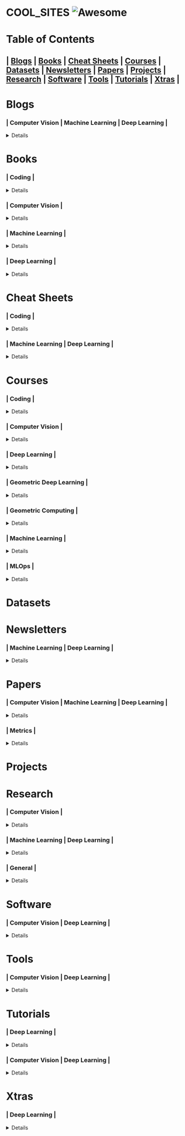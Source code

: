 # COOL_SITES ![Awesome](https://cdn.rawgit.com/sindresorhus/awesome/d7305f38d29fed78fa85652e3a63e154dd8e8829/media/badge.svg)

# Table of Contents

## | **[Blogs](#blogs)** | **[Books](#books)** | **[Cheat Sheets](#cheat-sheets)** | **[Courses](#courses)** | **[Datasets](#datasets)** | **[Newsletters](#newsletters)** | **[Papers](#papers)** | **[Projects](#projects)** | **[Research](#research)** | **[Software](#software)** | **[Tools](#tools)** | **[Tutorials](#tutorials)** | **[Xtras](#xtras)** |

# Blogs
### | Computer Vision | Machine Learning | Deep Learning |
<details>

#### Academic
| Name  | Author |
| ------ | ------ |
| [Blog](https://www.robots.ox.ac.uk/~vgg/blog/) | Oxford Visual Geometry Group |
| [The BAIR Blog](https://bair.berkeley.edu/blog/) | Berkeley Artificial Intelligence Research |

#### Corporate

#### General
| Name  | Author |
| ------ | ------ |
| [Blog](http://karpathy.github.io/)  | Andrej Karpathy  |
| [Distill](https://distill.pub/) | |
| [Lil'Log](https://lilianweng.github.io/) | Lilian Weng |
| [Visualizing machine learning one concept at a time](https://jalammar.github.io/) | Jay Alammar |

#### Geometric DL
| Name  | Author | Year |
| ------ | ------ | ---- |
| [GDL BLogs](https://geometricdeeplearning.com/blogs/) | Michael Bronstein | 2021-22 |

#### Neural Fields
| Title  | Author | Year |
| ------ | ------ | ---- |
| [NeRF Explosion](https://dellaert.github.io/NeRF/) | Frank Dellaert | 2020 |
| [NeRF at ICCV](https://dellaert.github.io/NeRF21/) | Frank Dellaert | 2021 |
| [NeRF at CVPR](https://dellaert.github.io/NeRF22/) | Frank Dellaert | 2022 |
| [NeRF at NeurIPS](https://markboss.me/post/nerf_at_neurips22/) | Mark Boss | 2022 |
| [NeRF at ECCV](https://markboss.me/post/nerf_at_eccv22/) | Mark Boss | 2022 |

#### Specific Posts
| Title  | Author | Year |
| ------ | ------ | ---- |
| [A Recipe for Training Neural Networks](http://karpathy.github.io/2019/04/25/recipe/) | Andrej Karpathy | 2019 |
| [An overview of gradient descent optimization algorithms](https://ruder.io/optimizing-gradient-descent/) | Sebastian Ruder | 2016 |
| [Binary vs. Multi-Class Logistic Regression](https://chrisyeh96.github.io/2018/06/11/logistic-regression.html) | Chris Yeh | 2018 |
| [Making Deep Learning Go Brrrr From First Principles](https://horace.io/brrr_intro.html) | Horace He | 2022 |
| [Normalization in Deep Learning](https://arthurdouillard.com/post/normalization/) | Arthur Douillard | 2018 |
| [Optimization in Deep Learning: AdaGrad, RMSProp, ADAM](https://artemoppermann.com/optimization-in-deep-learning-adagrad-rmsprop-adam/) | Artem Oppermann | 2021 |
| [The Decade of Deep Learning](https://bmk.sh/2019/12/31/The-Decade-of-Deep-Learning/) | Leo Gao | 2019 |
| [Visualizing and Debugging Neural Networks](https://wandb.ai/ayush-thakur/debug-neural-nets/reports/Visualizing-and-Debugging-Neural-Networks-with-PyTorch-and-W-B--Vmlldzo2OTUzNA) | Weights & Biases | 2022 |
</details>

# Books
### | Coding |
<details>

#### C++
| Title  | Author | Year |
| ------ | ------ | ---- |
| [C++ Core Guidelines](https://isocpp.github.io/CppCoreGuidelines/CppCoreGuidelines) | Bjarne Stroustrup | 2022 |
</details>

### | Computer Vision |
<details>

| Title  | Author | Year |
| ------ | ------ | ---- |
| [Computer Vision: Algorithms and Applications](https://szeliski.org/Book/) | Richard Szeliski | 2022 |
| [Computer Vision: Models, Learning, and Inference](http://www.computervisionmodels.com/) \| [draft](http://web4.cs.ucl.ac.uk/staff/s.prince/book/book.pdf) | Simon J.D. Prince | 2012 |
</details>

### | Machine Learning |
<details>

| Title  | Author | Year |
| ------ | ------ | ---- |
| [A Machine Learning Primer](https://www.confetti.ai/assets/ml-primer/ml_primer.pdf) | Mihail Eric | 2020 |
| [Intro to Machine Learning Interviews](https://huyenchip.com/ml-interviews-book/) | Chip Huyen | 2021 |
| [Probabilistic Machine Learning: An Introduction](https://probml.github.io/pml-book/book1.html) \| [draft](https://github.com/probml/pml-book/releases/latest) | Kevin Murphy | 2022 |
| [Probabilistic Machine Learning: Advanced Topics](https://probml.github.io/pml-book/book2.html) \| [draft](https://github.com/probml/pml2-book/releases/latest) | Kevin Murphy | 2023 |
</details>

### | Deep Learning |
<details>

| Title  | Author | Year |
| ------ | ------ | ---- |
| [Deep Learning](https://www.deeplearningbook.org/) | Goodfellow et al. | 2016 |
| [Dive into Deep Learning](https://d2l.ai/) | Zhang et al. | 2022 |
| [The Principles of Deep Learning Theory](https://deeplearningtheory.com/) \| [draft](https://arxiv.org/abs/2106.10165) | Daniel A. Roberts | 2022 |
| [Understanding Deep Learning](https://udlbook.github.io/udlbook/) \| [draft](https://github.com/udlbook/udlbook/releases/download/v0.2.0/UnderstandingDeepLearning_01_10_22_C.pdf) | Simon J.D. Prince | 2022-23 |
</details>

# Cheat Sheets
### | Coding |
<details>

#### C++
| Title  | Author | Year |
| ------ | ------ | ---- |
| [C++ Quick Reference](https://github.com/utkuufuk/cpp-quick-reference) | Utku Ufuk | 2019 |
| [Learn C++ in Y Minutes](https://learnxinyminutes.com/docs/c++/) | Steven Basart | 2022 |
| [Modern C++ Features](https://github.com/AnthonyCalandra/modern-cpp-features) | Anthony Calandra | 2022 |
| [The Pitchfork Layout (PFL)](https://api.csswg.org/bikeshed/?force=1&url=https://raw.githubusercontent.com/vector-of-bool/pitchfork/develop/data/spec.bs) | Colby Pike | 2022 |

#### Python
| Title  | Author | Year |
| ------ | ------ | ---- |
| [Learn Python in Y Minutes](https://learnxinyminutes.com/docs/python/) | Louie Dinh | 2022 |
| [Python Cheat Sheet](https://github.com/AbdulMalikDev/PythonCheatSheet) | Abdul Malik | 2022 |
| [Python CP Cheatsheet](https://github.com/peterlamar/python-cp-cheatsheet) | Peter Lamar | 2022 |
| [Python Leetcode](https://github.com/shiwentao00/Python-leetcode) | Wentao Shi | 2022 |
</details>

### | Machine Learning | Deep Learning |
<details>

| Title  | Author | Year |
| ------ | ------ | ---- |
| [VIP Cheatsheets](https://stanford.edu/~shervine/teaching/) | Shervine Amidi | 2019-20 |
</details>

# Courses
### | Coding |
<details>

#### C++
| Name | Materials | Author | Year |
| ---- | --------- | ------ | ---- |
| Before you C++ | [YouTube](https://www.youtube.com/playlist?list=PLwhKb0RIaIS2fjnHL1qkyGACJAYNZJtke) | Code for yourself | 2022 |
| C++ for yourself | [YouTube](https://www.youtube.com/playlist?list=PLwhKb0RIaIS1sJkejUmWj-0lk7v_xgCuT) | Code for yourself | 2022 |

#### Data Structures & Algorithms
| Name | Materials | Author | Year |
| ---- | --------- | ------ | ---- |
| [MIT 6.006: Introduction to Algorithms](https://ocw.mit.edu/courses/6-006-introduction-to-algorithms-spring-2020/) | [Videos](https://ocw.mit.edu/courses/6-006-introduction-to-algorithms-spring-2020/video_galleries/lecture-videos/) | Erik Demaine | 2020 |
| [MIT 6.851: Advanced Data Structures](http://courses.csail.mit.edu/6.851/spring21/) | | Erik Demaine | 2021 |

#### General
| Name | Materials | Author | Year |
| ---- | --------- | ------ | ---- |
| [Missing Semester](https://missing.csail.mit.edu/) | [YouTube](https://www.youtube.com/playlist?list=PLyzOVJj3bHQuloKGG59rS43e29ro7I57J) | Anish Athalye | 2020 |
</details>

### | Computer Vision |
<details>

| Name | Materials | Author | Year |
| ---- | --------- | ------ | ---- |
| [CMU 16-385: Computer Vision](http://16385.courses.cs.cmu.edu/fall2022/home) | | Matthew O'Toole | 2022 |
| [CMU 16-623: Advanced Computer Vision Apps](http://16623.courses.cs.cmu.edu/) | | Simon Lucey | 2016 |
| NUS CS4277/CS5477 3D Computer Vision | [YouTube](https://www.youtube.com/playlist?list=PLxg0CGqViygP47ERvqHw_v7FVnUovJeaz) | Gim Hee Lee  | 2021 |
| [Stanford CS231A: Computer Vision, From 3D Reconstruction to Recognition](https://web.stanford.edu/class/cs231a/) | [Notes](https://web.stanford.edu/class/cs231a/course_notes.html) | Silvio Savarese | 2022 |
| [TUM Computer Vision II: Multiple View Geometry](https://vision.in.tum.de/teaching/ss2022/mvg2022) | [YouTube](https://www.youtube.com/playlist?list=PLTBdjV_4f-EJn6udZ34tht9EVIW7lbeo4) | Daniel Cremers | 2022 |
| [UMich EECS 442/504: Computer Vision](https://web.eecs.umich.edu/~justincj/teaching/eecs442/WI2021/) | | Justin Johnson | 2021 |
| [UMich EECS 442/504: Computer Vision](https://www.eecs.umich.edu/courses/eecs442-ahowens/fa22/) | | Andrew Owens | 2022 |
| [Uni Tuebingen Computer Vision](https://uni-tuebingen.de/fakultaeten/mathematisch-naturwissenschaftliche-fakultaet/fachbereiche/informatik/lehrstuehle/autonomous-vision/lectures/computer-vision/) | [Notes](https://drive.google.com/file/d/1J4jA3wAteiChtSAdGgd_2PaWklabBsek/view) \| [YouTube](https://www.youtube.com/playlist?list=PL05umP7R6ij35L2MHGzis8AEHz7mg381_) | Andreas Geiger | 2022 |
| [Uni Tuebingen Self-Driving Cars](https://uni-tuebingen.de/fakultaeten/mathematisch-naturwissenschaftliche-fakultaet/fachbereiche/informatik/lehrstuehle/autonomous-vision/lectures/self-driving-cars/) | [YouTube](https://www.youtube.com/playlist?list=PL05umP7R6ij321zzKXK6XCQXAaaYjQbzr) | Andreas Geiger | 2022 |
</details>

### | Deep Learning |
<details>

#### for 3D
| Name | Materials | Author | Year |
| ---- | --------- | ------ | ---- |
| [CMU 16-824: Visual Learning and Recognition](https://visual-learning.cs.cmu.edu/schedule.html) | | Jun-Yan Zhu | 2022 |
| [CMU 16-889: Learning for 3D Vision](https://learning3d.github.io/index.html) | | Shubham Tulsiani | 2022 |
| [ETHZ Deep Learning for Computer Vision: Seminal Work](https://www.cvg.ethz.ch/teaching/dlseminar/) | | Dr. Iro Armeni | 2022 |
| [MIT Machine Learning for Inverse Graphics](https://www.scenerepresentations.org/courses/inverse-graphics/) | | Vincent Sitzmann | 2022 |
| [Stanford CS348I: Computer Graphics in the Era of AI](http://cs348i.stanford.edu/) | | C. Karen Liu | 2021 |
| [UC San Diego Machine Learning Meets Geometry](https://haosulab.github.io/ml-meets-geometry/WI22/index.html) | | Hao Su | 2022 |

#### for Coders
| Name | Materials | Author | Year |
| ---- | --------- | ------ | ---- |
| [Practical Deep Learning for Coders](https://course.fast.ai/) | [YouTube](https://www.youtube.com/playlist?list=PLfYUBJiXbdtSvpQjSnJJ_PmDQB_VyT5iU) | fast.ai | 2022 |
| [From Deep Learning Foundations to Stable Diffusion](https://www.fast.ai/posts/part2-2022.html) | | fast.ai | 2022 |

#### for CV
| Name | Materials | Author | Year |
| ---- | --------- | ------ | ---- |
| [MIT Advances in Computer Vision](https://www.scenerepresentations.org/courses/6869-advances/) | | Vincent Sitzmann | 2023 |
| [Stanford CS231n: Deep Learning for Computer Vision](http://cs231n.stanford.edu/) | [Notes](https://cs231n.github.io/) \| [YouTube](https://www.youtube.com/playlist?list=PL3FW7Lu3i5JvHM8ljYj-zLfQRF3EO8sYv) | Fei-Fei Li | 2022 |
| [UCF CAP5415: Computer Vision](https://www.crcv.ucf.edu/courses/cap5415-fall-2021/) | [YouTube](https://www.youtube.com/playlist?list=PLd3hlSJsX_IkXSinyREhlMjFvpNfpazfN) | Yogesh S Rawat | 2021 |
| [UCF CAP6412: Advanced Computer Vision](https://www.crcv.ucf.edu/courses/cap6412-spring-2022/) | | Mubarak Shah | 2022 |
| [UMich EECS 498.008/598.008: Deep Learning for Computer Vision](https://web.eecs.umich.edu/~justincj/teaching/eecs498/WI2022/) | [YouTube](https://www.youtube.com/playlist?list=PL5-TkQAfAZFbzxjBHtzdVCWE0Zbhomg7r) | Justin Johnson | 2022 |
| [University of Rennes Deep Learning for Vision](https://sif-dlv.github.io/) | | Yannis Avrithis | 2020 |
| [UW CSE 455: The Ancient Secrets of Computer Vision](https://pjreddie.com/courses/computer-vision/) | [YouTube](https://www.youtube.com/playlist?list=PLjMXczUzEYcHvw5YYSU92WrY8IwhTuq7p) | Joseph Redmon | 2018 |
| [WAIC Deep Learning for Computer Vision: Fundamentals and Applications](https://dl4cv.github.io/) | [YouTube](https://www.youtube.com/playlist?list=PL_Z2_U9MIJdNgFM7-f2fZ9ZxjVRP_jhJv) | Assaf Shocher | 2021 |

#### for NLP
| Name | Materials | Author | Year |
| ---- | --------- | ------ | ---- |
| [Stanford CS 224N: Natural Language Processing with Deep Learning](http://web.stanford.edu/class/cs224n/) | [YouTube](https://www.youtube.com/playlist?list=PLoROMvodv4rOSH4v6133s9LFPRHjEmbmJ) | Chris Manning | 2022 |

#### General
| Name | Materials | Author | Year |
| ---- | --------- | ------ | ---- |
| [CMU 10-414/714: Deep Learning Systems](https://dlsyscourse.org/) | [YouTube](https://www.youtube.com/channel/UC3-KIvmiIaZimgXMNt7F99g) | Tianqi Chen | 2022 |
| [CMU 11-785: Introduction to Deep Learning](https://deeplearning.cs.cmu.edu/S22/index.html) | [Notes](http://mlsp.cs.cmu.edu/people/rsingh/IDLbook.html) | Bhiksha Raj | 2022 |
| [DeepCourse](https://arthurdouillard.com/deepcourse/) | | Arthur Douillard | 2021 |
| [MIT 6.S898: Deep Learning](https://phillipi.github.io/6.s898/2021/index.html) | | Phillip Isola | 2021 |
| [MIT 6.S898: Deep Learning](https://phillipi.github.io/6.s898/) | | Phillip Isola | 2022 |
| Neural Networks: Zero to Hero | [YouTube](https://www.youtube.com/playlist?list=PLAqhIrjkxbuWI23v9cThsA9GvCAUhRvKZ) | Andrej Karpathy | 2022 |
| [Stanford CS25: Transformers United](https://web.stanford.edu/class/cs25/) | [YouTube](https://www.youtube.com/playlist?list=PLoROMvodv4rNiJRchCzutFw5ItR_Z27CM) | Div Garg | 2021 |
| [UMD CMSC 828W: Foundations of Deep Learning](https://www.cs.umd.edu/class/fall2020/cmsc828W/) | [YouTube](https://www.youtube.com/playlist?list=PLHgjs9ncvHi80UCSlSvQe-TK_uOyDv_Jf) | Soheil Feizi | 2020 |
| [Uni Tuebingen Deep Learning](https://uni-tuebingen.de/fakultaeten/mathematisch-naturwissenschaftliche-fakultaet/fachbereiche/informatik/lehrstuehle/autonomous-vision/lectures/deep-learning/) | [Notes](https://drive.google.com/file/d/16TaFr6d3eZXNkShgJJxaf6CN7xz1eOBs/view) \| [YouTube](https://www.youtube.com/playlist?list=PL05umP7R6ij3NTWIdtMbfvX7Z-4WEXRqD) | Andreas Geiger | 2021 |
| [UvA Deep Learning Course](https://uvadlc.github.io/) | | Xiantong Zhen | 2021 |
| [UvA Deep Learning II Course](https://uvadl2c.github.io/) | | Efstratios Gavves | 2022 |

#### Theory
| Name | Materials | Author | Year |
| ---- | --------- | ------ | ---- |
| [Categories for AI](https://cats.for.ai/) | YouTube | Andrew Dudzik | 2022 |
| [NYU MathsDL](https://joanbruna.github.io/MathsDL-spring18/) | | Joan Bruna | 2018|
| [NYU MathsDL](https://joanbruna.github.io/MathsDL-spring19/) | | Joan Bruna | 2019|
| [Uni Tuebingen Mathematics for Machine Learning](https://www.tml.cs.uni-tuebingen.de/teaching/2020_maths_for_ml/index.php) | [YouTube](https://www.youtube.com/playlist?list=PL05umP7R6ij1a6KdEy8PVE9zoCv6SlHRS) | Ulrike von Luxburg | 2021 |
</details>

### | Geometric Deep Learning |
<details>

| Name | Materials | Author | Year |
| ---- | --------- | ------ | ---- |
| [AMMI Geometric Deep Learning Course](https://geometricdeeplearning.com/lectures_2021/) | [proto-book](https://arxiv.org/abs/2104.13478) \| [YouTube](https://www.youtube.com/playlist?list=PLn2-dEmQeTfQ8YVuHBOvAhUlnIPYxkeu3) | Michael Bronstein | 2021 |
| [AMMI Geometric Deep Learning Course](https://geometricdeeplearning.com/lectures/) | [proto-book](https://arxiv.org/abs/2104.13478) \| [YouTube](https://www.youtube.com/playlist?list=PLn2-dEmQeTfSLXW8yXP4q_Ii58wFdxb3C) | Michael Bronstein | 2022 |
| First Italian School on Geometric Deep Learning | [YouTube](https://www.youtube.com/playlist?list=PLn2-dEmQeTfRQXLKf9Fmlk3HmReGg3YZZ) | Michael Bronstein | 2022 |
| [Stanford CS224W: Machine Learning with Graphs](http://web.stanford.edu/class/cs224w/) | [YouTube](https://www.youtube.com/playlist?list=PLoROMvodv4rPLKxIpqhjhPgdQy7imNkDn) | Jure Leskovec | 2022|
| [Standford CS468: Non-Euclidean Methods in Machine Learning](http://graphics.stanford.edu/courses/cs468-20-fall/index.html) | | Tolga Birdal | 2020 |
| [UvA: An Introduction to Group Equivariant Deep Learning](https://uvagedl.github.io/) | [Notes](https://uvagedl.github.io/GroupConvLectureNotes.pdf) \| [YouTube](https://www.youtube.com/playlist?list=PL8FnQMH2k7jzPrxqdYufoiYVHim8PyZWd) | Erik Bekkers | 2022 |
</details>

### | Geometric Computing |
<details>

| Name | Materials | Author | Year |
| ---- | --------- | ------ | ---- |
| [CMU 15-462/662: Computer Graphics](http://15462.courses.cs.cmu.edu/fall2021/) | [YouTube](https://www.youtube.com/playlist?list=PL9_jI1bdZmz2emSh0UQ5iOdT2xRHFHL7E) | Keenan Crane | 2020 |
| [CMU 15-458/858: Discrete Differential Geometry](https://brickisland.net/DDGSpring2022/) | [Notes](http://www.cs.cmu.edu/~kmcrane/Projects/DDG/paper.pdf) \| [YouTube](https://www.youtube.com/playlist?list=PL9_jI1bdZmz0hIrNCMQW1YmZysAiIYSSS) | Keenan Crane | 2022 |
| MIT 6.837: Introduction to Computer Graphics | [YouTube](https://www.youtube.com/playlist?list=PLQ3UicqQtfNtqt2yL3KgKV-yn0NEPbRVi) | Justin Solomon | 2021 |
| [MIT 6.838: Shape Analysis](http://groups.csail.mit.edu/gdpgroup/6838_spring_2021.html) | [YouTube](https://www.youtube.com/playlist?list=PLQ3UicqQtfNtUcdTMLgKSTTOiEsCw2VBW) | Justin Solomon | 2021 |
</details>

### | Machine Learning |
<details>

| Name | Materials | Author | Year |
| ---- | --------- | ------ | ---- |
| [Berkeley CS 189/289A: Introduction to Machine Learning](https://people.eecs.berkeley.edu/~jrs/189/) | [Notes](http://www.cs.berkeley.edu/~jrs/papers/machlearn.pdf) | Jonathan Shewchuk | 2022 |
| [Machine Learning University](https://mlu-explain.github.io/) | Jared Wilber | 2021-22 |
</details>

### | MLOps |
<details>

| Name | Materials | Author | Year |
| ---- | --------- | ------ | ---- |
| [Full Stack Deep Learning](https://fullstackdeeplearning.com/course/2022/) | [YouTube](https://www.youtube.com/c/FullStackDeepLearning) | Charles Frye | 2022 |
| Operationalizing Machine Learning: An Interview Study | [Paper](https://arxiv.org/abs/2209.09125) | Shreya Shankar et al. | 2022 |
| [Stanford CS 329S: Machine Learning Systems Design](https://stanford-cs329s.github.io/) | [Demo Day](https://www.youtube.com/watch?v=AZNTqytOhXk&t=12771s) | Chip Huyen | 2022 |
</details>

# Datasets

# Newsletters
### | Machine Learning | Deep Learning |
<details>

| Name | Author |
| ---- | ------ |
| [Davis Summarizes Papers](https://dblalock.substack.com/) | Davis Blalock |
| [Import AI](https://jack-clark.net/) | Jack Clark |
| [Newsletter](https://paperswithcode.com/newsletter) | Papers with Code |
| [The Batch](https://www.deeplearning.ai/the-batch/) | DeepLearning.AI |
| [The Gradient](https://thegradient.pub/) | |
</details>

# Papers
### | Computer Vision | Machine Learning | Deep Learning |
<details>

#### Aggregators
| Name | Author |
| ---- | ------ |
| [arxiv sanity lite](https://arxiv-sanity-lite.com/) | Andrej Karpathy |
| [Bird's-eye views of conference proceedings]() | Tanel Pärnamaa |
| [Deep Learning Monitor](https://deeplearn.org/) | Raphael Shu |
| [Neural Fields in Visual Computing](https://neuralfields.cs.brown.edu/index.html) | Xie et al. |
| [Recent Papers](https://papers.labml.ai/papers/recent/) | labml.ai |
| [Trending Research](https://paperswithcode.com/) | Papers with Code |
| [Zeta Alpha](https://search.zeta-alpha.com/?q=&retrieval_unit=document&sort_by=citations) | |

#### Reading Groups
| Name | Video | Author |
| ---- | ----- | ------ |
| [Paper Reading Group](https://wandb.ai/site/paper-reading-group) | [YouTube](https://www.youtube.com/playlist?list=PLD80i8An1OEG_vpqwQgwH1gIxeb9r30u5) | Weights & Biases |

#### Reading Lists
| Name | Author |
| ---- | ------ |
| [AI/ML Papers List](https://aman.ai/papers/) | Aman Chadha |
| [Anthology of Modern ML](https://github.com/dmarx/anthology-of-modern-ml) | David Marx |
| [Landmark Papers in Machine Learning](https://github.com/daturkel/learning-papers) | Dan Turkel |
| [Machine Learning at Berkeley Reading List](https://ml.berkeley.edu/reading-list/) | Chris Bender |

#### Surveys
| Title | Author | Year |
| ----- | ------ | ---- |
| [3D Vision with Transformers: A Survey](https://arxiv.org/abs/2208.04309) | Jean Lahoud | 2022 |
| [A Survey on Graph Neural Networks and Graph Transformers in Computer Vision: A Task-Oriented Perspective](https://arxiv.org/abs/2209.13232) | Chaoqi Chen | 2022 |
| [A survey on the current state of the art on deep learning 3D reconstruction](https://ieeexplore.ieee.org/document/9733639) | Bogdan Maxim | 2021 |
| [A Survey on Transformers for Point Cloud Processing: An Updated Overview](https://ieeexplore.ieee.org/document/9857927) | Jiahao Zeng | 2022 |
| [Deep learning for monocular depth estimation: A review](https://www.sciencedirect.com/science/article/abs/pii/S0925231220320014) | Yue Ming | 2021 |
| [Diffusion Models in Vision: A Survey](https://arxiv.org/abs/2209.04747) | Florinel-Alin Croitoru | 2022 |

#### With Code
| Name | Author |
| ---- | ------ |
| [Annotated PyTorch Paper Implementations](https://nn.labml.ai/) | labml.ai |
</details>

### | Metrics |
<details>

| Name | Author |
| ---- | ------ |
| [Top Publications](https://scholar.google.com/citations?view_op=top_venues&hl=en) | Google Scholar |
</details>

# Projects

# Research
### | Computer Vision |
<details>

#### Advice
| Title | Author | Year |
| ----- | ------ | ---- |
| [How to do research in Computer Vision](http://3dvision.princeton.edu/courses/COS598/2014sp/slides/lecture21_how2research.pdf) | Jianxiong Xiao | 2012 |
</details>

### | Machine Learning | Deep Learning |
<details>

#### Advice
| Title | Author | Year |
| ----- | ------ | ---- |
| [How to ML Paper - A Brief Guide](https://docs.google.com/document/d/16R1E2ExKUCP5SlXWHr-KzbVDx9DBUclra-EbU8IB-iE/edit) | Jakob Foerster | 2022 |

#### Courses
| Title | Author | Year |
| ----- | ------ | ---- |
| [Harvard CS197: AI Research Experiences](https://www.cs197.seas.harvard.edu/) | Pranav Rajpurkar | 2022 |
</details>

### | General |
<details>

#### Advice
| Title | Author | Year |
| ----- | ------ | ---- |
| [How to do good research, get it published](https://www.cs.ucr.edu/~eamonn/public/SDM_How_to_do_Research_Keogh.pdf) | Eamonn Keogh | 2012 |
</details>

# Software
### | Computer Vision | Deep Learning |
<details>

#### Neural Fields
| Name | Author | Year |
| ---- | ------ | ---- |
| [NeRF-Factory](https://github.com/kakaobrain/NeRF-Factory/) | Kakao Brain Corp. | 2022 |
| [nerfstudio](https://github.com/nerfstudio-project/nerfstudio) | Matthew Tancik | 2022 |
</details>

# Tools
### | Computer Vision | Deep Learning |
<details>

| Name | Author | Year |
| ---- | ------ | ---- |
| [PlotNeuralNet](https://github.com/HarisIqbal88/PlotNeuralNet) | Haris Iqbal | 2020 |
| [Netscope CNN Analyzer](https://dgschwend.github.io/netscope/) | David Gschwend | 2018 |
</details>

# Tutorials
### | Deep Learning |
<details>

| Title  | Video | Conference | Year |
| ------ | ----- | ---------- | ---- |
| [DeepMath](https://deepmath-conference.com/) | [YouTube](https://www.youtube.com/channel/UCamugMiftSeZo4EjdtePPyw) | DeepMath | 2018-22 |
</details>

### | Computer Vision | Deep Learning |
<details>

| Title  | Video | Conference | Year |
| ------ | ----- | ---------- | ---- |
| [Denoising Diffusion-based Generative Modeling](https://cvpr2022-tutorial-diffusion-models.github.io/) | [YouTube](https://www.youtube.com/watch?v=cS6JQpEY9cs) | CVPR | 2022 |
| [Neural Fields in Computer Vision](https://neuralfields.cs.brown.edu/cvpr22) | [YouTube](https://youtu.be/PeRRp1cFuH4) | CVPR | 2022 |
| [Vision-and-Language Pre-training](https://vlp-tutorial.github.io/) | [YouTube](https://www.youtube.com/playlist?list=PLD7HFcN7LXReStQTD5HqA8YY4iXDeh3NE) | CVPR | 2022|
</details>

# Xtras
### | Deep Learning |
<details>

| Name | Author |
| ---- | ------ |
| [Deep Learning Drizzle](https://deep-learning-drizzle.github.io/) | Mario |
| [Do You Even Learn](https://github.com/BAILOOL/DoYouEvenLearn) | Alex Bailo |
</details>
